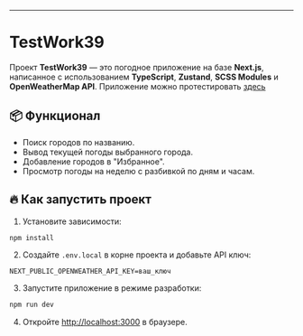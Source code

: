 ---
# TestWork39

Проект **TestWork39** — это погодное приложение на базе **Next.js**,
написанное с использованием **TypeScript**, **Zustand**, **SCSS
Modules** и **OpenWeatherMap API**.
Приложение можно протестировать [здесь](https://test-work39.vercel.app)


## 📦 Функционал

- Поиск городов по названию.
- Вывод текущей погоды выбранного города.
- Добавление городов в "Избранное".
- Просмотр погоды на неделю с разбивкой по дням и часам.

## 🔥 Как запустить проект

1. Установите зависимости:

```bash
npm install
```

2. Создайте `.env.local` в корне проекта и добавьте API ключ:

```
NEXT_PUBLIC_OPENWEATHER_API_KEY=ваш_ключ
```

3. Запустите приложение в режиме разработки:

```bash
npm run dev
```

4. Откройте [http://localhost:3000](http://localhost:3000) в браузере.
